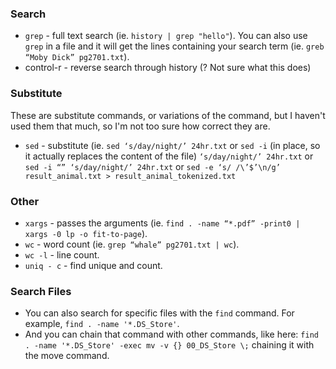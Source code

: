 ### Search
* `grep` - full text search (ie. `history | grep "hello"`). You can also use `grep` in a file and it will get the lines containing your search term (ie. `greb “Moby Dick” pg2701.txt`).
* control-r - reverse search through history (? Not sure what this does)

### Substitute
These are substitute commands, or variations of the command, but I haven't used them that much, so I'm not too sure how correct they are.
* `sed` - substitute (ie. `sed ‘s/day/night/’ 24hr.txt` or `sed -i` (in place, so it actually replaces the content of the file) `‘s/day/night/’ 24hr.txt` or `sed -i “” ‘s/day/night/’ 24hr.txt` or `sed -e ‘s/ /\’$’\n/g’ result_animal.txt > result_animal_tokenized.txt`

### Other
* `xargs` - passes the arguments (ie. `find . -name “*.pdf” -print0 | xargs -0 lp -o fit-to-page`).
* `wc` - word count (ie. `grep “whale” pg2701.txt | wc`).
* `wc -l` - line count.
* `uniq - c` - find unique and count.

### Search Files
* You can also search for specific files with the `find` command. For example, `find . -name '*.DS_Store'`.
* And you can chain that command with other commands, like here: `find . -name '*.DS_Store' -exec mv -v {} 00_DS_Store \;` chaining it with the move command.